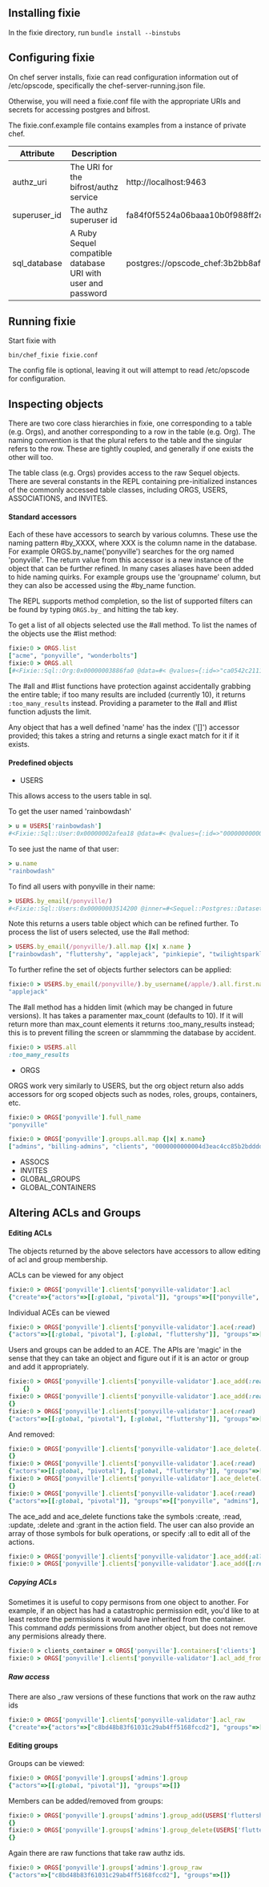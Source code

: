 
Installing fixie 
-------
In the fixie directory, run `bundle install --binstubs`

Configuring fixie
-------

On chef server installs, fixie can read configuration information out
of /etc/opscode, specifically the chef-server-running.json file.

Otherwise, you will need a fixie.conf file with the appropriate URIs and secrets for
accessing postgres and bifrost.

The fixie.conf.example file contains examples from a instance of
private chef.

| Attribute | Description | Example |
|-----------|-------------|---------|
| authz_uri | The URI for the bifrost/authz service | http://localhost:9463 |
| superuser\_id | The authz superuser id | fa84f0f5524a06baaa10b0f988ff2d8f |
| sql\_database | A Ruby Sequel compatible database URI with user and password | postgres://opscode_chef:3b2bb8affc0b87233130f820443aecca2061fadc6c0df16828233e433877ca1c552d1b9d40d3971f0e8c21fc4b7ff9471d91@localhost/opscode_chef |

Running fixie
------

Start fixie with
```shell
bin/chef_fixie fixie.conf
```
The config file is optional, leaving it out will attempt to read
/etc/opscode for configuration.

Inspecting objects
------

There are two core class hierarchies in fixie, one corresponding to a
table (e.g. Orgs), and another corresponding to a row in the table
(e.g. Org). The naming convention is that the plural refers to the
table and the singular refers to the row. These are tightly coupled,
and generally if one exists the other will too.

The table class (e.g. Orgs) provides access to the raw Sequel
objects. There are several constants in the REPL containing
pre-initialized instances of the commonly accessed table classes,
including ORGS, USERS, ASSOCIATIONS, and INVITES.

#### Standard accessors

Each of these have accessors to search by various columns. These use the naming pattern #by\_XXXX, where XXX is the column name in the database. For example ORGS.by\_name('ponyville') searches for the org named 'ponyville'. The return value from this accessor is a new instance of the object that can be further refined. In many cases aliases have been added to hide naming quirks. For example groups use the 'groupname' column, but they can also be accessed using the #by\_name function. 

The REPL supports method completion, so the list of supported filters can be found by typing `ORGS.by_` and hitting the tab key. 

To get a list of all objects selected use the #all method. To list the names of the objects use the #list
method:

```ruby
fixie:0 > ORGS.list
["acme", "ponyville", "wonderbolts"]
fixie:0 > ORGS.all
[#<Fixie::Sql::Org:0x00000003886fa0 @data=#< @values={:id=>"ca0542c21119786fd4d2ddeb5c920ecf", :authz_id=>"baefe78d2fdab7d31fce7f4bdd6feda8", :name=>"ponyville", :full_name=>"ponyville", :assigned_at=>2015-02-05 03:06:33 UTC, :last_updated_by=>"9f6f823739fe6417b1c247ca0d2afdfc", :created_at=>2015-02-05 03:06:33 UTC, :updated_at=>2015-02-05 03:06:33 UTC}>>, #<Fixie::Sql::Org:0x00000003886f50 @data=#< @values={:id=>"2742f6f01ae95aa5998fd7ad94e0d383", :authz_id=>"52064f4a67a2b6c0243051e9f855699a", :name=>"wonderbolts", :full_name=>"wonderbolts", :assigned_at=>2015-02-05 03:07:05 UTC, :last_updated_by=>"9f6f823739fe6417b1c247ca0d2afdfc", :created_at=>2015-02-05 03:07:05 UTC, :updated_at=>2015-02-05 03:07:05 UTC}>>, #<Fixie::Sql::Org:0x00000003886f28 @data=#< @values={:id=>"0434803f600f1688707081921cf92721", :authz_id=>"b9a9dee90b6c2ab31cf4350aeba59460", :name=>"acme", :full_name=>"acme", :assigned_at=>2015-02-05 03:07:32 UTC, :last_updated_by=>"9f6f823739fe6417b1c247ca0d2afdfc", :created_at=>2015-02-05 03:07:32 UTC, :updated_at=>2015-02-05 03:07:32 UTC}>>]
```

The #all and #list functions have protection against accidentally grabbing the entire table; if too many
results are included (currently 10), it returns `:too_many_results` instead. Providing a parameter to the #all
and #list function adjusts the limit.

Any object that has a well defined 'name' has the index ('[]') accessor provided; this takes a string and
returns a single exact match for it if it exists.

#### Predefined objects
* USERS

This allows access to the users table in sql. 

To get the user named 'rainbowdash'
```ruby
> u = USERS['rainbowdash']
#<Fixie::Sql::User:0x00000002afea18 @data=#< @values={:id=>"0000000000004d3eac4cc85b2bdddd0f", :authz_id=>"070dc1cd727a6b71e48d5e16f8d7b137", :username=>"rainbowdash", :email=>"rainbowdash@ponyville.com", :pubkey_version=>0, :public_key=>"-----BEGIN PUBLIC KEY-----\nMIIBIjANBgkqhkiG9w0BAQEFAAOCAQ8AMIIBCgKCAQEAr0ZeWeIuU+rO2m1Pe8Nk\n7kzkqmk+CbaP8CVc0OlPZZITgoW2NEseCg1N3FVrCGIIY8vhDkyPST7ZKNva/hOo\nltC8inN695wRchQ1EDpVityL7EIuu7haXBib2WA2HQezlRWKMdrMGGRq0bMa3lD4\nV/YfEXSBtkE8W7QaanbtpgipWC1VGorj0MLR+++JYGd9kqGp49DiC7FH+DChE6pj\nRD9d25/chclD+svZy7RW0s2Q0/H/qRjhOdHoBGljJohVF64CsfqhDCr02zytbKDy\n6sOFjFneSqDZhlx81uVtQ0l+H+0bx77zbwLtp/WjpUFjw/yA8V92/WCjvwMTUaRN\nxQIDAQAB\n-----END PUBLIC KEY-----\n\n", :serialized_object=>"{\"display_name\":\"rainbowdash pony\",\"first_name\":\"rainbowdash\",\"last_name\":\"pony\",\"middle_name\":\"\"}", :last_updated_by=>"c8bd48b83f61031c29ab4ff5168fccd2", :created_at=>2014-10-31 16:59:37 UTC, :updated_at=>2014-10-31 16:59:37 UTC, :external_authentication_uid=>nil, :recovery_authentication_enabled=>false, :admin=>false, :hashed_password=>"$2a$12$FZMrxfVxWLpj8xPiBXG6SO2YxqGMp3zAj7I4w7cr50y1VbCbgIrUe", :salt=>"$2a$12$FZMrxfVxWLpj8xPiBXG6SO", :hash_type=>"bcrypt"}>>
```


To see just the name of that user: 
```ruby
> u.name
"rainbowdash"
```

To find all users with ponyville in their name:
```ruby
> USERS.by_email(/ponyville/)
#<Fixie::Sql::Users:0x00000003514200 @inner=#<Sequel::Postgres::Dataset: "SELECT * FROM \"users\" WHERE (\"email\" ~ 'ponyville')">>
```

Note this returns a users table object which can be refined
further. To process the list of users selected, use the #all method:
```ruby
> USERS.by_email(/ponyville/).all.map {|x| x.name }
["rainbowdash", "fluttershy", "applejack", "pinkiepie", "twilightsparkle", "rarity"]
```

To further refine the set of objects further selectors can be applied:
```ruby
fixie:0 > USERS.by_email(/ponyville/).by_username(/apple/).all.first.name
"applejack"
```

The #all method has a hidden limit (which may be changed in future versions). It has takes a paramenter max\_count (defaults to 10). If it will return more than max\_count elements it returns :too\_many\_results instead; this is to prevent filling the screen or slammming the database by accident.
```ruby
fixie:0 > USERS.all
:too_many_results
```
* ORGS

ORGS work very similarly to USERS, but the org object return also adds accessors for org scoped objects such as nodes, roles, groups, containers, etc.

```ruby
fixie:0 > ORGS['ponyville'].full_name
"ponyville"

fixie:0 > ORGS['ponyville'].groups.all.map {|x| x.name}
["admins", "billing-admins", "clients", "0000000000004d3eac4cc85b2bdddd0f", "000000000000506ccf528a2844e81838", "000000000000808da6731453e12eb2bb", "000000000000dfccddd011ce219caaf0", "00000000000036639a19f27527b29a3e", "000000000000224a1c0e395b112c1d20", "users"]
```

* ASSOCS
* INVITES
* GLOBAL\_GROUPS
* GLOBAL\_CONTAINERS

Altering ACLs and Groups
-----------


#### Editing ACLs

The objects returned by the above selectors have accessors to allow editing of acl and group membership.

ACLs can be viewed for any object
```ruby
fixie:0 > ORGS['ponyville'].clients['ponyville-validator'].acl
{"create"=>{"actors"=>[[:global, "pivotal"]], "groups"=>[["ponyville", "admins"]]}, "read"=>{"actors"=>[[:global, "pivotal"]], "groups"=>[["ponyville", "admins"], ["ponyville", "users"]]}, "update"=>{"actors"=>[[:global, "pivotal"]], "groups"=>[["ponyville", "admins"]]}, "delete"=>{"actors"=>[[:global, "pivotal"]], "groups"=>[["ponyville", "admins"], ["ponyville", "users"]]}, "grant"=>{"actors"=>[[:global, "pivotal"]], "groups"=>[["ponyville", "admins"]]}}
```

Individual ACEs can be viewed

```ruby
fixie:0 > ORGS['ponyville'].clients['ponyville-validator'].ace(:read)
{"actors"=>[[:global, "pivotal"], [:global, "fluttershy"]], "groups"=>[["ponyville", "admins"], ["ponyville", "users"]]}
```

Users and groups can be added to an ACE. The APIs are 'magic' in the sense that they can take an object and figure out if it is an actor or group and add it appropriately.

```ruby
fixie:0 > ORGS['ponyville'].clients['ponyville-validator'].ace_add(:read, USERS['fluttershy'])
    {}
fixie:0 > ORGS['ponyville'].clients['ponyville-validator'].ace_add(:read, GLOBAL_GROUPS['ponyville_global_admins'])
{}
fixie:0 > ORGS['ponyville'].clients['ponyville-validator'].ace(:read)
{"actors"=>[[:global, "pivotal"], [:global, "fluttershy"]], "groups"=>[["ponyville", "admins"], ["ponyville", "users"], ["unknown-00000000000000000000000000000000", "ponyville_global_admins"]]}
```

And removed:
```ruby
fixie:0 > ORGS['ponyville'].clients['ponyville-validator'].ace_delete(:read, GLOBAL_GROUPS['ponyville_global_admins'])
{}
fixie:0 > ORGS['ponyville'].clients['ponyville-validator'].ace(:read)
{"actors"=>[[:global, "pivotal"], [:global, "fluttershy"]], "groups"=>[["ponyville", "admins"], ["ponyville", "users"]]}
fixie:0 > ORGS['ponyville'].clients['ponyville-validator'].ace_delete(:read, USERS['fluttershy'])
{}
fixie:0 > ORGS['ponyville'].clients['ponyville-validator'].ace(:read)
{"actors"=>[[:global, "pivotal"]], "groups"=>[["ponyville", "admins"], ["ponyville", "users"]]}
```

The ace\_add and ace\_delete functions take the symbols :create, :read, :update, :delete and :grant in
the action field. The user can also provide an array of those symbols for bulk operations, or
specify :all to edit all of the actions.

```ruby
fixie:0 > ORGS['ponyville'].clients['ponyville-validator'].ace_add(:all, USERS['pivotal'])
fixie:0 > ORGS['ponyville'].clients['ponyville-validator'].ace_add([:read,:update], USERS['fluttershy'])
```


##### Copying ACLs

Sometimes it is useful to copy permisons from one object to another. For example, if an object has
had a catastrophic permission edit, you'd like to at least restore the permissions it would have
inherited from the container. This command *adds* permissions from another object, but does not
remove any permisions already there.

```ruby
fixie:0 > clients_container = ORGS['ponyville'].containers['clients']
fixie:0 > ORGS['ponyville'].clients['ponyville-validator'].acl_add_from_object(clients_container)
```

##### Raw access



There are also _raw versions of these functions that work on the raw authz ids
```ruby
fixie:0 > ORGS['ponyville'].clients['ponyville-validator'].acl_raw
{"create"=>{"actors"=>["c8bd48b83f61031c29ab4ff5168fccd2"], "groups"=>["ca0a8cabaafaae658edd298ddd4266cd"]}, "read"=>{"actors"=>["c8bd48b83f61031c29ab4ff5168fccd2"], "groups"=>["ca0a8cabaafaae658edd298ddd4266cd", "690063dd87f110eabfa5ba387b8e280f"]}, "update"=>{"actors"=>["c8bd48b83f61031c29ab4ff5168fccd2"], "groups"=>["ca0a8cabaafaae658edd298ddd4266cd"]}, "delete"=>{"actors"=>["c8bd48b83f61031c29ab4ff5168fccd2"], "groups"=>["ca0a8cabaafaae658edd298ddd4266cd", "690063dd87f110eabfa5ba387b8e280f"]}, "grant"=>{"actors"=>["c8bd48b83f61031c29ab4ff5168fccd2"], "groups"=>["ca0a8cabaafaae658edd298ddd4266cd"]}}
```

#### Editing groups

Groups can be viewed:
```ruby
fixie:0 > ORGS['ponyville'].groups['admins'].group
{"actors"=>[[:global, "pivotal"]], "groups"=>[]}
```

Members can be added/removed from groups:
```ruby
fixie:0 > ORGS['ponyville'].groups['admins'].group_add(USERS['fluttershy'])
{}
fixie:0 > ORGS['ponyville'].groups['admins'].group_delete(USERS['fluttershy'])
{}
```

Again there are raw functions that take raw authz ids.
```ruby
fixie:0 > ORGS['ponyville'].groups['admins'].group_raw
{"actors"=>["c8bd48b83f61031c29ab4ff5168fccd2"], "groups"=>[]}
```

 
